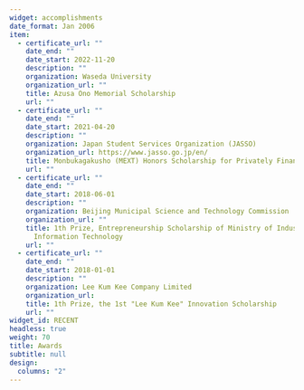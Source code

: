 ```yaml
---
widget: accomplishments
date_format: Jan 2006
item:
  - certificate_url: ""
    date_end: ""
    date_start: 2022-11-20
    description: ""
    organization: Waseda University
    organization_url: ""
    title: Azusa Ono Memorial Scholarship
    url: ""
  - certificate_url: ""
    date_end: ""
    date_start: 2021-04-20
    description: ""
    organization: Japan Student Services Organization (JASSO)
    organization_url: https://www.jasso.go.jp/en/
    title: Monbukagakusho (MEXT) Honors Scholarship for Privately Financed International Students
    url: ""
  - certificate_url: ""
    date_end: ""
    date_start: 2018-06-01
    description: ""
    organization: Beijing Municipal Science and Technology Commission
    organization_url: ""
    title: 1th Prize, Entrepreneurship Scholarship of Ministry of Industry and
      Information Technology
    url: ""
  - certificate_url: ""
    date_end: ""
    date_start: 2018-01-01
    description: ""
    organization: Lee Kum Kee Company Limited
    organization_url: 
    title: 1th Prize, the 1st "Lee Kum Kee" Innovation Scholarship
    url: ""
widget_id: RECENT
headless: true
weight: 70
title: Awards
subtitle: null
design:
  columns: "2"
---
```

